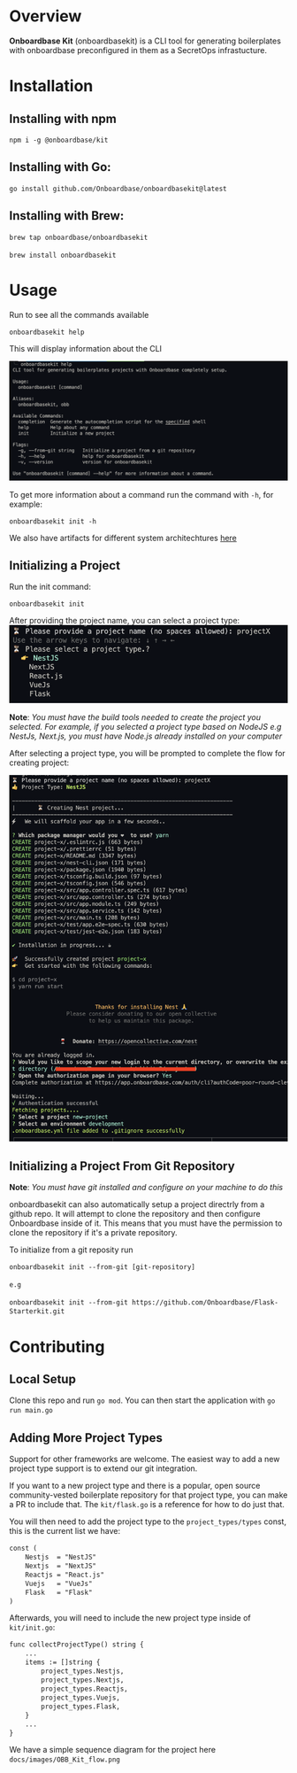 # Overview
**Onboardbase Kit** (onboardbasekit) is a CLI tool for generating boilerplates with onboardbase preconfigured in them as a SecretOps infrastucture.

# Installation
## Installing with npm
```
npm i -g @onboardbase/kit
```

## Installing with Go:
```
go install github.com/Onboardbase/onboardbasekit@latest
```

## Installing with Brew:
```
brew tap onboardbase/onboardbasekit

brew install onboardbasekit
```

# Usage
Run to see all the commands available
```
onboardbasekit help
```

This will display information about the CLI

![alt obb help](./docs/images/onboarbasekit_help.png)

To get more information about a command run the command with `-h`, for example:
```
onboardbasekit init -h
```

We also have artifacts for different system architechtures [here](https://github.com/Onboardbase/onboardbasekit/releases)

## Initializing a Project
Run the init command:
```
onboardbasekit init
```
After providing the project name, you can select a project type:
![alt Init](./docs/images/obb_init.png)

**Note**: *You must have the build tools needed to create the project you selected. For example, if you selected a project type based on NodeJS e.g NestJs, Next.js, you must have Node.js already installed on your computer*

After selecting a project type, you will be prompted to complete the flow for creating project:

![alt Init](./docs/images/init_project.png)

## Initializing a Project From Git Repository
**Note**: *You must have git installed and configure on your machine to do this*

onboardbasekit can also automatically setup a project directrly from a github repo. It will attempt to clone the repository and then configure Onboardbase inside of it. This means that you must have the permission to clone the repository if it's a private repository.

To initialize from a git reposity run
```
onboardbasekit init --from-git [git-repository]

e.g

onboardbasekit init --from-git https://github.com/Onboardbase/Flask-Starterkit.git
```

# Contributing

## Local Setup
Clone this repo and run `go mod`. You can then start the application with `go run main.go`

## Adding More Project Types

Support for other frameworks are welcome. The easiest way to add a new project type support is to extend our git integration.

If you want to a new project type and there is a popular, open source community-vested boilerplate repository for that project type, you can make a PR to include that. The `kit/flask.go` is a reference for how to do just that.

You will then need to add the project type to the `project_types/types` const, this is the current list we have:
```
const (
	Nestjs  = "NestJS"
	Nextjs  = "NextJS"
	Reactjs = "React.js"
	Vuejs   = "VueJs"
	Flask   = "Flask"
)
```

Afterwards, you will need to include the new project type inside of `kit/init.go`:
```
func collectProjectType() string {
    ...
	items := []string {
		project_types.Nestjs,
		project_types.Nextjs,
		project_types.Reactjs,
		project_types.Vuejs,
		project_types.Flask,
	}
    ...
}

```

We have a simple sequence diagram for the project here `docs/images/OBB_Kit_flow.png`

